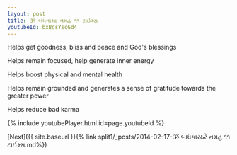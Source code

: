 ```yaml
---
layout: post
title: ૐ બંધનાયા નમહ ૧૧ ટાઈમ્સ
youtubeId: bxBdsYsoGd4
---
```

 
 
Helps get goodness, bliss and peace and God's blessings
 
Helps remain focused, help generate inner energy 
 
Helps boost physical and mental health 
 
Helps remain grounded and generates a sense of gratitude towards the greater power 
 
Helps reduce bad karma
 
 
 
 


{% include youtubePlayer.html id=page.youtubeId %}
 
[Next]({{ site.baseurl }}{% link  split1/_posts/2014-02-17-ૐ બાંધકારઠરે નમહ ૧૧ ટાઈમ્સ.md%})
 
